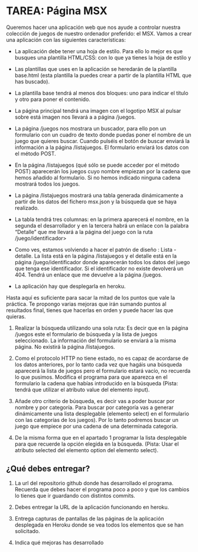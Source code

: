 # TAREA: Página MSX

Queremos hacer una aplicación web que nos ayude a controlar nuestra colección de juegos de nuestro ordenador preferido: el MSX.
Vamos a crear una aplicación con las siguientes características:

* La aplicación debe tener una hoja de estilo. Para ello lo mejor es que busques una plantilla HTML/CSS: con lo que ya tienes la hoja de estilo y

* Las plantillas que uses en la aplicación se heredarán de la plantilla base.html (esta plantilla la puedes crear a partir de la plantilla HTML que has buscado).

* La plantilla base tendrá al menos dos bloques: uno para indicar el título y otro para poner el contenido.

* La página principal tendrá una imagen con el logotipo MSX al pulsar sobre está imagen  nos llevará a a página /juegos.

* La página /juegos nos mostrara un buscador, para ello pon un formulario con un cuadro de texto donde puedas poner el nombre de un juego que quieres buscar. Cuando pulséis el botón de buscar enviará la información a la página /listajuegos. El formulario enviará los datos con el método POST.

* En la página /listajuegos (qué sólo se puede acceder por el método POST) aparecerán los juegos cuyo nombre empiezan por la cadena que hemos añadido al formulario. Si no hemos indicado ninguna cadena mostrará todos los juegos.

* La página /listajuegos mostrará una tabla generada dinámicamente a partir de los datos del fichero msx.json y la búsqueda que se haya realizado.

* La tabla tendrá tres columnas: en la primera aparecerá el nombre, en la segunda el desarrollador y en la tercera habrá un enlace con la palabra “Detalle” que me llevará a la página del juego con la ruta /juego/identificador>

* Como ves, estamos volviendo a hacer el patrón de diseño : Lista - detalle. La lista está en la página /listajuegos y el detalle está en la página /juego/identificador donde aparecerán todos los datos del juego que tenga ese identificador. Si el identificador no existe devolverá un 404. Tendrá un enlace que me devuelve a la página /juegos.

* La aplicación hay que desplegarla en heroku.

Hasta aquí es suficiente para sacar la mitad de los puntos que vale la práctica. Te propongo varias mejoras que irán sumando puntos al resultados final, tienes que hacerlas en orden y puede hacer las que quieras.

1. Realizar la búsqueda utilizando una sola ruta: Es decir que en la página /juegos este el formulario de búsqueda y la lista de juegos seleccionado. La información del formulario se enviará a la misma página. No existirá la página /listajuegos.

2. Como el protocolo HTTP no tiene estado, no es capaz de acordarse de los datos anteriores, por lo tanto cada vez que hagáis una búsqueda aparecerá la lista de juegos pero el formulario estará vacío, no recuerda lo que pusimos. Modifica el programa para que aparezca en el formulario la cadena que habías introducido en la búsqueda (Pista: tendrá que utilizar el atributo value del elemento input).

3. Añade otro criterio de búsqueda, es decir vas a poder buscar por nombre y por categoría. Para buscar por categoría vas a generar dinámicamente una lista desplegable (elemento select) en el formulario con las categorías de los juegos). Por lo tanto podremos buscar un juego que empiece por una cadena de una determinada categoría.

4. De la misma forma que en el apartado 1 programar la lista desplegable para que recuerde la opción elegida en la búsqueda. (Pista: Usar el atributo selected del elemento option del elemento select).

## ¿Qué debes entregar?

1. La url del repositorio github donde has desarrollado el programa. Recuerda que debes hacer el programa poco a poco y que los cambios lo tienes que ir guardando con distintos commits.

2. Debes entregar la URL de la aplicación funcionando en heroku.

3. Entrega capturas de pantallas de las páginas de la aplicación desplegada en Heroku donde se vea todos los elementos que se han solicitado.

4. Indica qué mejoras has desarrollado
